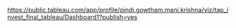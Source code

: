 https://public.tableau.com/app/profile/pindi.gowtham.mani.krishna/viz/tap_invest_final_tableau/Dashboard1?publish=yes
